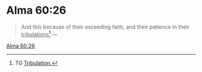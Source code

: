 # Alma 60:26

> And this because of their exceeding faith, and their patience in their <u>tribulations</u>[^a] —

[Alma 60:26](https://www.churchofjesuschrist.org/study/scriptures/bofm/alma/60?lang=eng&id=p26#p26)


[^a]: TG [Tribulation.](https://www.churchofjesuschrist.org/study/scriptures/tg/tribulation?lang=eng)

